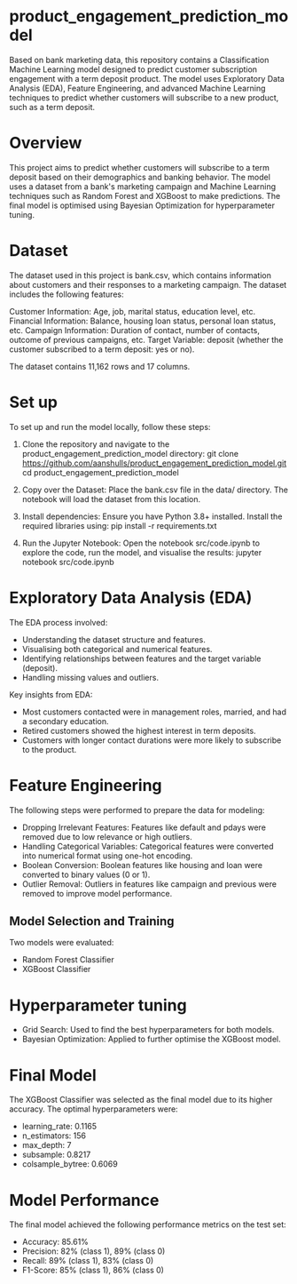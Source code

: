 # product_engagement_prediction_model
Based on bank marketing data, this repository contains a Classification Machine Learning model designed to predict customer subscription engagement with a term deposit product. The model uses Exploratory Data Analysis (EDA), Feature Engineering, and advanced Machine Learning techniques to predict whether customers will subscribe to a new product, such as a term deposit.

# Overview
This project aims to predict whether customers will subscribe to a term deposit based on their demographics and banking behavior. The model uses a dataset from a bank's marketing campaign and Machine Learning techniques such as Random Forest and XGBoost to make predictions. The final model is optimised using Bayesian Optimization for hyperparameter tuning.

# Dataset
The dataset used in this project is bank.csv, which contains information about customers and their responses to a marketing campaign. The dataset includes the following features:

Customer Information: Age, job, marital status, education level, etc.
Financial Information: Balance, housing loan status, personal loan status, etc.
Campaign Information: Duration of contact, number of contacts, outcome of previous campaigns, etc.
Target Variable: deposit (whether the customer subscribed to a term deposit: yes or no).

The dataset contains 11,162 rows and 17 columns.

# Set up
To set up and run the model locally, follow these steps:

1. Clone the repository and navigate to the product_engagement_prediction_model directory:
git clone https://github.com/aanshulls/product_engagement_prediction_model.git
cd product_engagement_prediction_model

2. Copy over the Dataset:
Place the bank.csv file in the data/ directory. The notebook will load the dataset from this location.

4. Install dependencies:
Ensure you have Python 3.8+ installed. Install the required libraries using:
pip install -r requirements.txt

5. Run the Jupyter Notebook:
Open the notebook src/code.ipynb to explore the code, run the model, and visualise the results:
jupyter notebook src/code.ipynb

# Exploratory Data Analysis (EDA)
The EDA process involved:
- Understanding the dataset structure and features.
- Visualising both categorical and numerical features.
- Identifying relationships between features and the target variable (deposit).
- Handling missing values and outliers.

Key insights from EDA:
- Most customers contacted were in management roles, married, and had a secondary education.
- Retired customers showed the highest interest in term deposits.
- Customers with longer contact durations were more likely to subscribe to the product.

# Feature Engineering
The following steps were performed to prepare the data for modeling:

- Dropping Irrelevant Features: Features like default and pdays were removed due to low relevance or high outliers.
- Handling Categorical Variables: Categorical features were converted into numerical format using one-hot encoding.
- Boolean Conversion: Boolean features like housing and loan were converted to binary values (0 or 1).
- Outlier Removal: Outliers in features like campaign and previous were removed to improve model performance.

## Model Selection and Training
Two models were evaluated:
- Random Forest Classifier
- XGBoost Classifier

# Hyperparameter tuning 
- Grid Search: Used to find the best hyperparameters for both models.
- Bayesian Optimization: Applied to further optimise the XGBoost model.

# Final Model
The XGBoost Classifier was selected as the final model due to its higher accuracy. The optimal hyperparameters were:
- learning_rate: 0.1165
- n_estimators: 156
- max_depth: 7
- subsample: 0.8217
- colsample_bytree: 0.6069

# Model Performance
The final model achieved the following performance metrics on the test set:

- Accuracy: 85.61%
- Precision: 82% (class 1), 89% (class 0)
- Recall: 89% (class 1), 83% (class 0)
- F1-Score: 85% (class 1), 86% (class 0)


